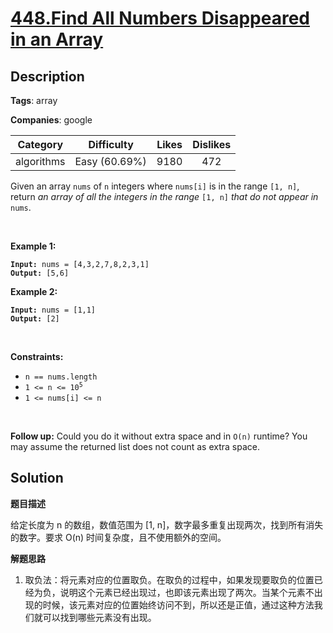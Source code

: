 # [448.Find All Numbers Disappeared in an Array](https://leetcode.com/problems/find-all-numbers-disappeared-in-an-array/description/)

## Description

**Tags**: array

**Companies**: google

| Category | Difficulty | Likes | Dislikes |
| :------: | :--------: | :---: | :------: |
| algorithms | Easy (60.69%) | 9180 | 472 |

<p>Given an array <code>nums</code> of <code>n</code> integers where <code>nums[i]</code> is in the range <code>[1, n]</code>, return <em>an array of all the integers in the range</em> <code>[1, n]</code> <em>that do not appear in</em> <code>nums</code>.</p>
<p>&nbsp;</p>
<p><strong class="example">Example 1:</strong></p>
<pre><code><strong>Input:</strong> nums = [4,3,2,7,8,2,3,1]
<strong>Output:</strong> [5,6]</code></pre><p><strong class="example">Example 2:</strong></p>
<pre><code><strong>Input:</strong> nums = [1,1]
<strong>Output:</strong> [2]</code></pre>
<p>&nbsp;</p>
<p><strong>Constraints:</strong></p>
<ul>
  <li><code>n == nums.length</code></li>
  <li><code>1 &lt;= n &lt;= 10<sup>5</sup></code></li>
  <li><code>1 &lt;= nums[i] &lt;= n</code></li>
</ul>
<p>&nbsp;</p>
<p><strong>Follow up:</strong> Could you do it without extra space and in <code>O(n)</code> runtime? You may assume the returned list does not count as extra space.</p>

## Solution

**题目描述**

给定长度为 n 的数组，数值范围为 [1, n]，数字最多重复出现两次，找到所有消失的数字。要求 O(n) 时间复杂度，且不使用额外的空间。

**解题思路**

1. 取负法：将元素对应的位置取负。在取负的过程中，如果发现要取负的位置已经为负，说明这个元素已经出现过，也即该元素出现了两次。当某个元素不出现的时候，该元素对应的位置始终访问不到，所以还是正值，通过这种方法我们就可以找到哪些元素没有出现。

